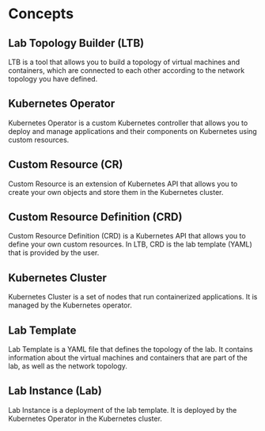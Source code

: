 # Concepts

## Lab Topology Builder (LTB)

LTB is a tool that allows you to build a topology of virtual machines and containers, which are connected to each other according to the network topology you have defined.
<!-- TODO: add LTB image -->

## Kubernetes Operator

Kubernetes Operator is a custom Kubernetes controller that allows you to deploy and manage applications and their components on Kubernetes using custom resources.
<!-- TODO: add image -->

## Custom Resource (CR)

Custom Resource is an extension of Kubernetes API that allows you to create your own objects and store them in the Kubernetes cluster.

## Custom Resource Definition (CRD)

Custom Resource Definition (CRD) is a Kubernetes API that allows you to define your own custom resources. In LTB, CRD is the lab template (YAML) that is provided by the user.
<!-- TODO: add code example -->

## Kubernetes Cluster

Kubernetes Cluster is a set of nodes that run containerized applications. It is managed by the Kubernetes operator.
<!-- TODO: add image -->

## Lab Template

Lab Template is a YAML file that defines the topology of the lab. It contains information about the virtual machines and containers that are part of the lab, as well as the network topology.
<!-- TODO: add code example -->

## Lab Instance (Lab)

Lab Instance is a deployment of the lab template. It is deployed by the Kubernetes Operator in the Kubernetes cluster.
<!-- TODO: add image -->
